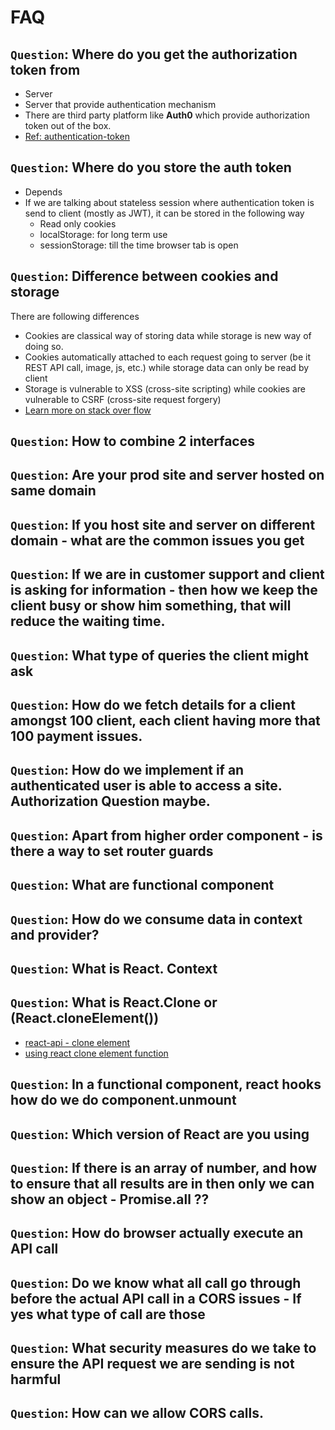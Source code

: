 # FAQ

## `Question`: Where do you get the authorization token from 
- Server
- Server that provide authentication mechanism
- There are third party platform like **Auth0** which provide authorization token out of the box.
- [Ref: authentication-token](https://www.fortinet.com/resources/cyberglossary/authentication-token)

## `Question`: Where do you store the auth token
- Depends
- If we are talking about stateless session where authentication token is send to client (mostly as JWT), it can be stored in the following way
  - Read only cookies
  - localStorage: for long term use
  - sessionStorage: till the time browser tab is open

## `Question`: Difference between cookies and storage
There are following differences
- Cookies are classical way of storing data while storage is new way of doing so.
- Cookies automatically attached to each request going to server (be it  REST API call, image, js, etc.) while storage data can only be read by client
- Storage is vulnerable to XSS (cross-site scripting) while cookies are vulnerable to CSRF (cross-site request forgery)
- [Learn more on stack over flow](https://stackoverflow.com/questions/3220660/local-storage-vs-cookies)

## `Question`: How to combine 2 interfaces

## `Question`: Are your prod site and server hosted on same domain

## `Question`: If you host site and server on different domain - what are the common issues you get 
## `Question`: If we are in customer support and client is asking for information - then how we keep the client busy or show him something, that will reduce the waiting time. 
## `Question`: What type of queries the client might ask 
## `Question`: How do we fetch details for a client amongst 100 client, each client having more that 100 payment issues. 
## `Question`: How do we implement if an authenticated user is able to access a site. Authorization Question maybe. 
## `Question`: Apart from higher order component - is there a way to set router guards 
## `Question`: What are functional component
## `Question`: How do we consume data in context and provider?
## `Question`: What is React. Context 
## `Question`: What is React.Clone or (React.cloneElement())
- [react-api - clone element](https://reactjs.org/docs/react-api.html#cloneelement)
- [using react clone element function](https://blog.logrocket.com/using-react-cloneelement-function/)
## `Question`: In a functional component, react hooks how do we do component.unmount 
## `Question`: Which version of React are you using 
## `Question`: If there is an array of number, and how to ensure that all results are in then only we can show an object - Promise.all ??
## `Question`: How do browser actually execute an API call 
## `Question`: Do we know what all call go through before the actual API call in a CORS issues - If yes what type of call are those
## `Question`: What security measures do we take to ensure the API request we are sending is not harmful
## `Question`: How can we allow CORS calls. 